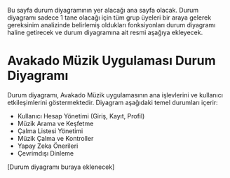 Bu sayfa durum diyagramının yer alacağı ana sayfa olacak. Durum diyagramı sadece 1 tane olacağı için tüm grup üyeleri bir araya gelerek gereksinim analizinde belirlemiş oldukları fonksiyonları durum diyagramı haline getirecek ve durum diyagramına ait resmi aşağıya ekleyecek.

# Avakado Müzik Uygulaması Durum Diyagramı

Durum diyagramı, Avakado Müzik uygulamasının ana işlevlerini ve kullanıcı etkileşimlerini göstermektedir. Diyagram aşağıdaki temel durumları içerir:
- Kullanıcı Hesap Yönetimi (Giriş, Kayıt, Profil)
- Müzik Arama ve Keşfetme
- Çalma Listesi Yönetimi
- Müzik Çalma ve Kontroller
- Yapay Zeka Önerileri
- Çevrimdışı Dinleme

[Durum diyagramı buraya eklenecek]